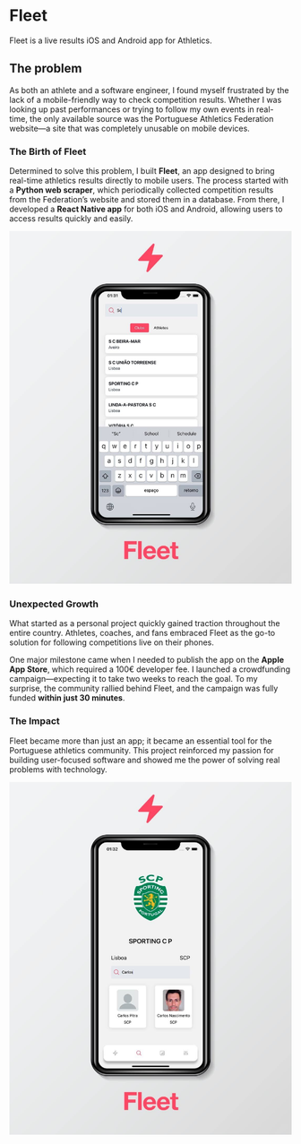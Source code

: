 # Fleet

Fleet is a live results iOS and Android app for Athletics.

## The problem

As both an athlete and a software engineer, I found myself frustrated by the lack of a mobile-friendly way to check competition results. Whether I was looking up past performances or trying to follow my own events in real-time, the only available source was the Portuguese Athletics Federation website—a site that was completely unusable on mobile devices.

### The Birth of Fleet

Determined to solve this problem, I built **Fleet**, an app designed to bring real-time athletics results directly to mobile users. The process started with a **Python web scraper**, which periodically collected competition results from the Federation’s website and stored them in a database. From there, I developed a **React Native app** for both iOS and Android, allowing users to access results quickly and easily.

![Screenshot of fleet](/images/fleet1.jpeg)

### Unexpected Growth

What started as a personal project quickly gained traction throughout the entire country. Athletes, coaches, and fans embraced Fleet as the go-to solution for following competitions live on their phones.

One major milestone came when I needed to publish the app on the **Apple App Store**, which required a 100€ developer fee. I launched a crowdfunding campaign—expecting it to take two weeks to reach the goal. To my surprise, the community rallied behind Fleet, and the campaign was fully funded **within just 30 minutes**.

### The Impact

Fleet became more than just an app; it became an essential tool for the Portuguese athletics community. This project reinforced my passion for building user-focused software and showed me the power of solving real problems with technology.

![Screenshot of fleet](/images/fleet2.jpeg)

